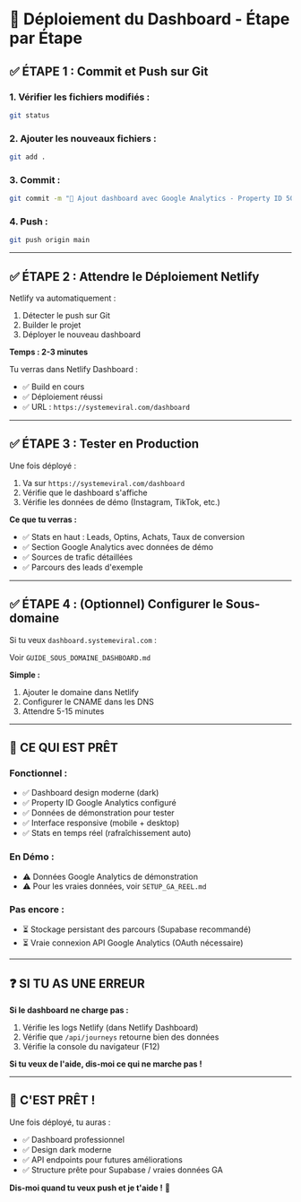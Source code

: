 # 🚀 Déploiement du Dashboard - Étape par Étape

## ✅ **ÉTAPE 1 : Commit et Push sur Git**

### **1. Vérifier les fichiers modifiés :**
```bash
git status
```

### **2. Ajouter les nouveaux fichiers :**
```bash
git add .
```

### **3. Commit :**
```bash
git commit -m "🎯 Ajout dashboard avec Google Analytics - Property ID 503555450"
```

### **4. Push :**
```bash
git push origin main
```

---

## ✅ **ÉTAPE 2 : Attendre le Déploiement Netlify**

Netlify va automatiquement :
1. Détecter le push sur Git
2. Builder le projet
3. Déployer le nouveau dashboard

**Temps : 2-3 minutes**

Tu verras dans Netlify Dashboard :
- ✅ Build en cours
- ✅ Déploiement réussi
- ✅ URL : `https://systemeviral.com/dashboard`

---

## ✅ **ÉTAPE 3 : Tester en Production**

Une fois déployé :

1. Va sur `https://systemeviral.com/dashboard`
2. Vérifie que le dashboard s'affiche
3. Vérifie les données de démo (Instagram, TikTok, etc.)

**Ce que tu verras :**
- ✅ Stats en haut : Leads, Optins, Achats, Taux de conversion
- ✅ Section Google Analytics avec données de démo
- ✅ Sources de trafic détaillées
- ✅ Parcours des leads d'exemple

---

## ✅ **ÉTAPE 4 : (Optionnel) Configurer le Sous-domaine**

Si tu veux `dashboard.systemeviral.com` :

Voir `GUIDE_SOUS_DOMAINE_DASHBOARD.md`

**Simple :**
1. Ajouter le domaine dans Netlify
2. Configurer le CNAME dans les DNS
3. Attendre 5-15 minutes

---

## 🎯 **CE QUI EST PRÊT**

### **Fonctionnel :**
- ✅ Dashboard design moderne (dark)
- ✅ Property ID Google Analytics configuré
- ✅ Données de démonstration pour tester
- ✅ Interface responsive (mobile + desktop)
- ✅ Stats en temps réel (rafraîchissement auto)

### **En Démo :**
- ⚠️ Données Google Analytics de démonstration
- ⚠️ Pour les vraies données, voir `SETUP_GA_REEL.md`

### **Pas encore :**
- ⏳ Stockage persistant des parcours (Supabase recommandé)
- ⏳ Vraie connexion API Google Analytics (OAuth nécessaire)

---

## ❓ **SI TU AS UNE ERREUR**

**Si le dashboard ne charge pas :**
1. Vérifie les logs Netlify (dans Netlify Dashboard)
2. Vérifie que `/api/journeys` retourne bien des données
3. Vérifie la console du navigateur (F12)

**Si tu veux de l'aide, dis-moi ce qui ne marche pas !**

---

## 🎉 **C'EST PRÊT !**

Une fois déployé, tu auras :
- ✅ Dashboard professionnel
- ✅ Design dark moderne
- ✅ API endpoints pour futures améliorations
- ✅ Structure prête pour Supabase / vraies données GA

**Dis-moi quand tu veux push et je t'aide !** 🚀

